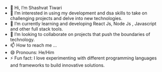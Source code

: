 - 👋 Hi, I’m Shashvat Tiwari
- 👀 I’m interested in using my development and dsa skills to take on challenging projects and delve into new technologies.
- 🌱 I’m currently learning and developing React Js, Node Js , Javascript and other full stack tools.
- 💞️ I’m looking to collaborate on projects that push the boundaries of technology.
- 📫 How to reach me ...
- 😄 Pronouns: He/Him
- ⚡ Fun fact: I love experimenting with different programming languages and frameworks to build innovative solutions.

<!---
shashwatiwari/gfg-potd is a ✨ special ✨ repository because its `README.md` (this file) appears on your GitHub profile.
You can click the Preview link to take a look at your changes.
--->
